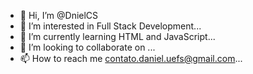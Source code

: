 - 👋 Hi, I’m @DnielCS
- 👀 I’m interested in Full Stack Development...
- 🌱 I’m currently learning HTML and JavaScript...
- 💞️ I’m looking to collaborate on ...
- 📫 How to reach me contato.daniel.uefs@gmail.com...

<!---
DnielCS/DnielCS is a ✨ special ✨ repository because its `README.md` (this file) appears on your GitHub profile.
You can click the Preview link to take a look at your changes.
--->
